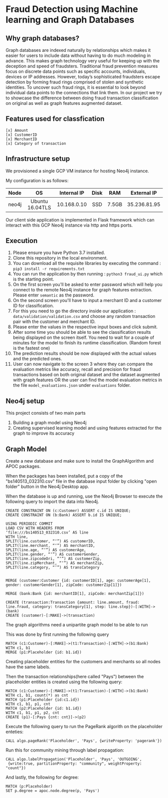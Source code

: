 # Fraud Detection using Machine learning and Graph Databases

## Why graph databases?

Graph databases are indexed naturally by relationships which makes it easier for users to include data without having to do much modeling in advance. This makes graph technology very useful for keeping up with the deception and speed of fraudsters.
Traditional fraud prevention measures focus on discrete data points such as specific accounts, individuals, devices or IP addresses. However, today’s sophisticated fraudsters escape detection by forming fraud rings comprised of stolen and synthetic identities. To uncover such fraud rings, it is essential to look beyond individual data points to the connections that link them. In our project we try to showcase the difference between doing fraud transaction classification on original as well as graph features augmented dataset.

## Features used for classfication

~~~
[x] Amount
[x] CustomerID 
[x] MerchantID
[x] Category of transaction
~~~

## Infrastructure setup

We provisioned a single GCP VM instance for hosting Neo4j instance. 

My configuration is as follows: 


| Node        | OS              | Internal IP    | Disk                     | RAM    | External IP   |
| ------------|:---------------:|:--------------:|:------------------------:|:------:|:-------------:| 
| neo4j       | Ubuntu 16.04TLS | 10.168.0.10    | SSD                      | 7.5GB  | 35.236.81.95  |

Our client side application is implemented in Flask framework which can interact with this GCP Neo4j instance via http and https ports.

## Execution

1) Please ensure you have Python 3.7 installed.
2) Clone this repository in the local environment.
3) You can download all the requisite libraries by executing the command : `pip3 install -r requirements.txt`
4) You can run the application by then running : `python3 fraud_ui.py` which is the starting point.
5) On the first screen you'll be asked to enter password which will help you connect to the remote Neo4j instance for graph features extraction. Please enter `semantic` as the password.
6) On the second screen you'll have to input a merchant ID and a customer ID for classification.
7) For this you need to go the directory inside our application : `data/validation/validation.csv` and choose any random  transaction pair with the customer and merchant ID.
8) Please enter the values in the respective input boxes and click submit.
9) After some time you should be able to see the classification results being displayed on the screen itself. You need to wait for a couple of minutes for the model to finish its runtime classification. (Random forest is the fastest one)
10) The prediction results should be now displayed with the actual values and the predicted ones.
11) User can now navigate to the screen 3 where they can compare the evaluation metrics like accuracy, recall and precision for fraud transactions based on both original dataset and the dataset augmented with graph features OR the user can find the model evaluation metrics in the file `model_evaluations.json` under `evaluations` folder.

## Neo4j setup


This project consists of two main parts
1. Building a graph model using Neo4j
2. Creating supervised learning model and using features extracted for the graph to improve its accuracy  


## Graph Model

Create a new database and make sure to install the GraphAlgorithm and APOC packages. 

When the packages has been installed, put a copy of the "bs140513_032310.csv" file in the database input folder by clicking "open folder" button in the Neo4j Desktop app. 

When the database is up and running, use the Neo4j Browser to execute the following query to import the data into Neo4j.
~~~~
CREATE CONSTRAINT ON (c:Customer) ASSERT c.id IS UNIQUE;
CREATE CONSTRAINT ON (b:Bank) ASSERT b.id IS UNIQUE;

USING PERIODIC COMMIT
LOAD CSV WITH HEADERS FROM
‘file:///bs140513_032310.csv’ AS line
WITH line,
SPLIT(line.customer, “‘”) AS customerID,
SPLIT(line.merchant, “‘”) AS merchantID,
SPLIT(line.age, “‘”) AS customerAge,
SPLIT(line.gender, “‘”) AS customerGender,
SPLIT(line.zipcodeOri, “‘”) AS customerZip,
SPLIT(line.zipMerchant, “‘”) AS merchantZip,
SPLIT(line.category, “’”) AS transCategory


MERGE (customer:Customer {id: customerID[1], age: customerAge[1], gender: customerGender[1], zipCode: customerZip[1]})

MERGE (bank:Bank {id: merchantID[1], zipCode: merchantZip[1]})

CREATE (transaction:Transaction {amount: line.amount, fraud: line.fraud, category: transCategory[1], step: line.step})-[:WITH]->(bank)
CREATE (customer)-[:MAKE]->(transaction)

~~~~

The graph algorithms need a unipartite graph model to be able to run


This was done by first running the following query
~~~~
MATCH (c1:Customer)-[:MAKE]->(t1:Transaction)-[:WITH]->(b1:Bank)
WITH c1, b1
MERGE (p1:Placeholder {id: b1.id})
~~~~
Creating placeholder entities for the customers and merchants so all nodes have the same labels.  

Then the transaction relationships(here called "Pays") between the placeholder entities is created using the following query: 
~~~~
MATCH (c1:Customer)-[:MAKE]->(t1:Transaction)-[:WITH]->(b1:Bank)
WITH c1, b1, count(*) as cnt
MATCH (p1:Placeholder {id:c1.id})
WITH c1, b1, p1, cnt
MATCH (p2:Placeholder {id: b1.id})
WITH c1, b1, p1, p2, cnt
CREATE (p1)-[:Pays {cnt: cnt}]->(p2)
~~~~

Execute the following query to run the PageRank algorith on the placeholder enteties:
~~~~
CALL algo.pageRank('Placeholder', 'Pays', {writeProperty: 'pagerank'})
~~~~
Run this for community mining through label propagation: 
~~~~
CALL algo.labelPropagation('Placeholder', 'Pays', 'OUTGOING',
 {write:true, partitionProperty: "community", weightProperty: "count"})
~~~~
And lastly, the following for degree:
~~~~
MATCH (p:Placeholder)
SET p.degree = apoc.node.degree(p, 'Pays')
~~~~


